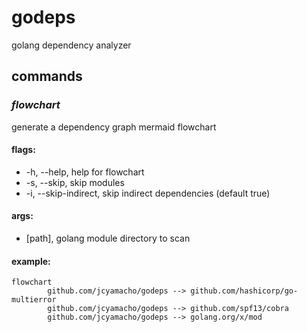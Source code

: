 # godeps
golang dependency analyzer

## commands

### *flowchart*
generate a dependency graph mermaid flowchart
#### flags:
-  -h, --help, help for flowchart
-  -s, --skip, skip modules
-  -i, --skip-indirect, skip indirect dependencies (default true)
#### args:
- [path], golang module directory to scan
#### example:
```mermaid
flowchart
        github.com/jcyamacho/godeps --> github.com/hashicorp/go-multierror
        github.com/jcyamacho/godeps --> github.com/spf13/cobra
        github.com/jcyamacho/godeps --> golang.org/x/mod
```